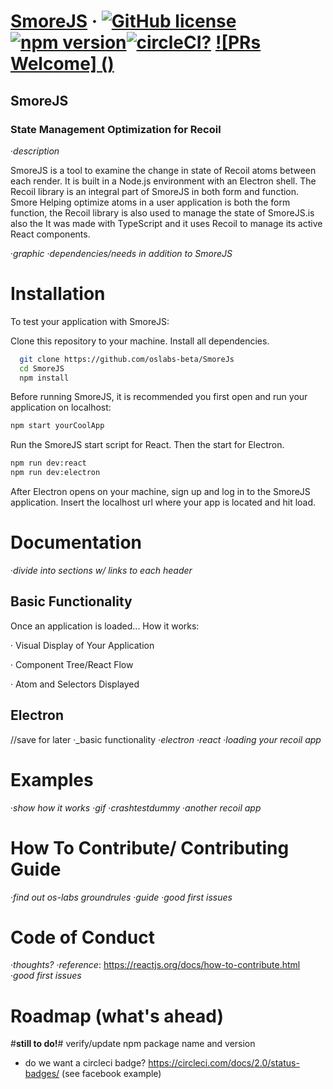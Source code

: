 
# [SmoreJS](https://smorejs.com) &middot; [![GitHub license](https://img.shiels.io/badge/license-MIT-orange.svg)](https://github.com/oslabs-beta/smorejs/blob/master/LICENSE) [![npm version](https://img.shields.io/npm/v/smorejs.svg?style=flat)](https://npmjs.com/package/smorejs)[![circleCI?]()](url) [![PRs Welcome] ()](how-to-contribute)

## SmoreJS

### State Management Optimization for Recoil

&middot;_description_

SmoreJS is a tool to examine the change in state of Recoil atoms between each render. It is built in a Node.js environment with an Electron shell. The Recoil library is an integral part of SmoreJS in both form and function. Smore  Helping optimize atoms in a user application is both the form function, the Recoil library is also used to manage the state of SmoreJS.is also the It was made with TypeScript and it uses Recoil to manage its active React components.

&middot;_graphic_
&middot;_dependencies/needs in addition to SmoreJS_

# Installation

To test your application with SmoreJS:

Clone this repository to your machine.
Install all dependencies.

```bash
  git clone https://github.com/oslabs-beta/SmoreJs
  cd SmoreJS
  npm install
  ```

Before running SmoreJS, it is recommended you first open and run your application on localhost:

```bash
npm start yourCoolApp
```

Run the SmoreJS start script for React. Then the start for Electron.

```bash
npm run dev:react
npm run dev:electron
```

After Electron opens on your machine, sign up and log in to the SmoreJS application.
Insert the localhost url where your app is located and hit load.

# Documentation

&middot;_*divide into sections w/ links to each header*_

## Basic Functionality

Once an application is loaded...
How it works:

&middot; Visual Display of Your Application

&middot; Component Tree/React Flow

&middot; Atom and Selectors Displayed


## Electron

//save for later
&middot;_basic functionality
&middot;_electron_
&middot;_react_
&middot;_loading your recoil app_



# Examples

&middot;_show how it works_
&middot;_gif_
&middot;_crashtestdummy_
&middot;_another recoil app_

# How To Contribute/ Contributing Guide

&middot;_find out os-labs groundrules_
&middot;_guide_
&middot;_good first issues_

# Code of Conduct

&middot;_thoughts?_
&middot;_reference_: https://reactjs.org/docs/how-to-contribute.html
&middot;_good first issues_

# Roadmap (what's ahead)



#**still to do!**#
 verify/update npm package name and version
- do we want a circleci badge? https://circleci.com/docs/2.0/status-badges/ (see facebook example)


